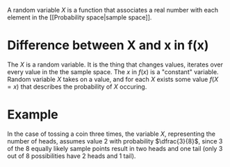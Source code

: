 A random variable $X$ is a function that associates a real number with each element
in the [[Probability space|sample space]].
# Difference between X and x in f(x)
The $X$ is a random variable. It is the thing that changes values, iterates over every value in the the sample space. The $x$ in $f(x)$ is a "constant" variable. Random variable $X$ takes on a value, and for each $X$ exists some value $f(X=x)$ that describes the probability of $X$ occuring.
# Example
In the case of tossing a coin three times, the variable $X$, representing the number of heads, assumes value 2 with probability $\dfrac{3}{8}$, since 3 of the 8 equally likely sample points result in two heads and one tail (only 3 out of 8 possibilities have 2 heads and 1 tail).
